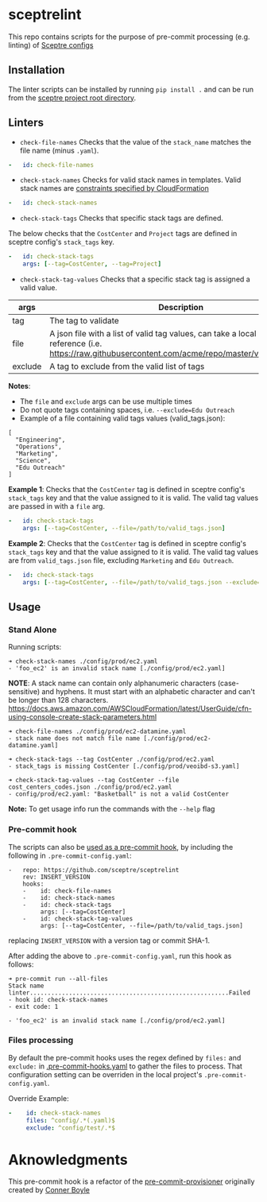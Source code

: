 # sceptrelint
This repo contains scripts for the purpose of pre-commit processing
(e.g. linting) of [Sceptre configs](https://docs.sceptre-project.org/dev/docs/stack_config.html)

## Installation

The linter scripts can be installed by running `pip install .` and can be run from the
[sceptre project root directory](https://sceptre.cloudreach.com/dev/docs/templates.html#templates).

## Linters

* `check-file-names`  Checks that the value  of the `stack_name` matches the
file name (minus `.yaml`).

```yaml
-   id: check-file-names
```

* `check-stack-names` Checks for valid stack names in templates. Valid
stack names are [constraints specified by
CloudFormation](https://docs.aws.amazon.com/AWSCloudFormation/latest/UserGuide/cfn-using-console-create-stack-parameters.html)

```yaml
-   id: check-stack-names
```

* `check-stack-tags` Checks that specific stack tags are defined.

The below checks that the `CostCenter` and `Project` tags are defined in sceptre
config's `stack_tags` key.
```yaml
-   id: check-stack-tags
    args: [--tag=CostCenter, --tag=Project]
```

* `check-stack-tag-values` Checks that a specific stack tag is assigned a valid value.


| args    | Description                                                                                                                                                |
|---------|------------------------------------------------------------------------------------------------------------------------------------------------------------|
| tag     | The tag to validate                                                                                                                                        |
| file    | A json file with a list of valid tag values, can take a local or a url reference (i.e. https://raw.githubusercontent.com/acme/repo/master/valid_tags.json) |
| exclude | A tag to exclude from the valid list of tags                                                                                                               |

__Notes__:
 * The `file` and `exclude` args can be use multiple times
 * Do not quote tags containing spaces, i.e. `--exclude=Edu Outreach`
 * Example of a file containing valid tags values (valid_tags.json):
```
[
  "Engineering",
  "Operations",
  "Marketing",
  "Science",
  "Edu Outreach"
]
```

__Example 1__: Checks that the `CostCenter` tag is defined in sceptre config's `stack_tags`
key and that the value assigned to it is valid.  The valid tag values are passed
in with a `file` arg.
```yaml
-   id: check-stack-tags
    args: [--tag=CostCenter, --file=/path/to/valid_tags.json]
```

__Example 2__: Checks that the `CostCenter` tag is defined in sceptre config's `stack_tags`
key and that the value assigned to it is valid.  The valid tag values are from `valid_tags.json`
file, excluding `Marketing` and `Edu Outreach`.
```yaml
-   id: check-stack-tags
    args: [--tag=CostCenter, --file=/path/to/valid_tags.json --exclude=Marketing --exclude=Edu Outreach]
```

## Usage

### Stand Alone
Running scripts:

```shell script
➜ check-stack-names ./config/prod/ec2.yaml
- 'foo_ec2' is an invalid stack name [./config/prod/ec2.yaml]
```
__NOTE__: A stack name can contain only alphanumeric characters (case-sensitive) and hyphens.
It must start with an alphabetic character and can't be longer than 128 characters.
https://docs.aws.amazon.com/AWSCloudFormation/latest/UserGuide/cfn-using-console-create-stack-parameters.html

```shell script
➜ check-file-names ./config/prod/ec2-datamine.yaml
- stack name does not match file name [./config/prod/ec2-datamine.yaml]
```

```shell script
➜ check-stack-tags --tag CostCenter ./config/prod/ec2.yaml
- stack_tags is missing CostCenter [./config/prod/veoibd-s3.yaml]
```

```shell script
➜ check-stack-tag-values --tag CostCenter --file cost_centers_codes.json ./config/prod/ec2.yaml
- config/prod/ec2.yaml: "Basketball" is not a valid CostCenter
```

__Note:__ To get usage info run the commands with the `--help` flag


### Pre-commit hook
The scripts can also be [used as a pre-commit hook](https://pre-commit.com/#2-add-a-pre-commit-configuration),
by including the following in `.pre-commit-config.yaml`:
```
-   repo: https://github.com/sceptre/sceptrelint
    rev: INSERT_VERSION
    hooks:
    -    id: check-file-names
    -    id: check-stack-names
    -    id: check-stack-tags
         args: [--tag=CostCenter]
    -    id: check-stack-tag-values
         args: [--tag=CostCenter, --file=/path/to/valid_tags.json]
```
replacing `INSERT_VERSION` with a version tag or commit SHA-1.


After adding the above to `.pre-commit-config.yaml`, run this hook as follows:
```shell script
➜ pre-commit run --all-files
Stack name linter........................................................Failed
- hook id: check-stack-names
- exit code: 1

- 'foo_ec2' is an invalid stack name [./config/prod/ec2.yaml]
```

### Files processing
By default the pre-commit hooks uses the regex defined by `files:` and `exclude:` in
[.pre-commit-hooks.yaml](.pre-commit-hooks.yaml) to gather the files to process.
That configuration setting can be overriden in the local project's
`.pre-commit-config.yaml`.

Override Example:
```yaml
-    id: check-stack-names
     files: ^config/.*(.yaml)$
     exclude: ^config/test/.*$
```

# Aknowledgments
This pre-commit hook is a refactor of the
[pre-commit-provisioner](https://github.com/Sage-Bionetworks-IT/pre-commit-provisioner)
originally created by [Conner Boyle](https://github.com/cascadianblue)
